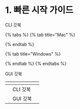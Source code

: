 # 1. 빠른 시작 가이드



CLI 깃북

{% tabs %}
{% tab title="Mac" %}

{% endtab %}

{% tab title="Windows" %}

{% endtab %}
{% endtabs %}





GUI 깃북

<table data-view="cards"><thead><tr><th></th><th></th><th></th></tr></thead><tbody><tr><td></td><td>CLI 깃북</td><td></td></tr><tr><td></td><td>GUI 깃북</td><td></td></tr></tbody></table>

